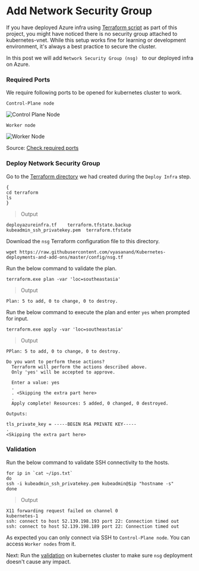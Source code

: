 # Add Network Security Group

If you have deployed Azure infra using [Terraform script](docs/01-ProvisionInfra.md) as part of this project, you might have noticed there is no security group attached to kubernetes-vnet.
While this setup works fine for learning or development environment, it's always a best practice to secure the cluster.

In this post we will add ```Network Security Group (nsg) ``` to our deployed infra on Azure.

### Required Ports

We require following ports to be opened for kubernetes cluster to work.

```Control-Plane node```

![Control Plane Node](/config/control_plane_ports.PNG)

```Worker node```

![Worker Node](/config/worker_node_ports.PNG)

Source: [Check required ports](https://kubernetes.io/docs/setup/production-environment/tools/kubeadm/install-kubeadm/#check-required-ports)

### Deploy Network Security Group

Go to the [Terraform directory](https://github.com/vyasanand/Kubernetes-deployments-and-add-ons/blob/master/docs/01-ProvisionInfra.md#deploy-infra) we had created during the ```Deploy Infra``` step.

```shell
{
cd terraform
ls
}
```
> Output

```shell
deployazureinfra.tf    terraform.tfstate.backup
kubeadmin_ssh_privatekey.pem  terraform.tfstate
```

Download the ```nsg``` Terraform configuration file to this directory.

```shell
wget https://raw.githubusercontent.com/vyasanand/Kubernetes-deployments-and-add-ons/master/config/nsg.tf
```

Run the below command to validate the plan.

```shell
terraform.exe plan -var 'loc=southeastasia'
```
> Output

```shell
Plan: 5 to add, 0 to change, 0 to destroy.
```

Run the below command to execute the plan and enter ```yes``` when prompted for input.

```shell
terraform.exe apply -var 'loc=southeastasia'
```
> Output

```shell
PPlan: 5 to add, 0 to change, 0 to destroy.

Do you want to perform these actions?
  Terraform will perform the actions described above.
  Only 'yes' will be accepted to approve.

  Enter a value: yes
  .
  . <Skipping the extra part here>
  .
  Apply complete! Resources: 5 added, 0 changed, 0 destroyed.

Outputs:

tls_private_key = -----BEGIN RSA PRIVATE KEY-----
.
<Skipping the extra part here>
```

### Validation

Run the below command to validate SSH connectivity to the hosts.

```shell
for ip in `cat ~/ips.txt`
do
ssh -i kubeadmin_ssh_privatekey.pem kubeadmin@$ip "hostname -s"
done
```
> Output

```shell
X11 forwarding request failed on channel 0
kubernetes-1
ssh: connect to host 52.139.198.193 port 22: Connection timed out
ssh: connect to host 52.139.198.189 port 22: Connection timed out
```

As expected you can only connect via SSH to ```Control-Plane node```. You can access ```Worker nodes``` from it.

Next: Run the [validation](https://github.com/vyasanand/Kubernetes-deployments-and-add-ons/blob/master/docs/05-Validation.md#validation) on kubernetes cluster to make sure ```nsg``` deployment doesn't cause any impact.


